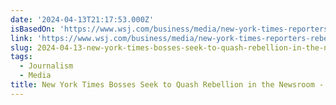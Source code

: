 ```yaml
---
date: '2024-04-13T21:17:53.000Z'
isBasedOn: 'https://www.wsj.com/business/media/new-york-times-reporters-rebellion-a6951d91'
link: 'https://www.wsj.com/business/media/new-york-times-reporters-rebellion-a6951d91'
slug: 2024-04-13-new-york-times-bosses-seek-to-quash-rebellion-in-the-newsroom-wsj
tags:
  - Journalism
  - Media
title: New York Times Bosses Seek to Quash Rebellion in the Newsroom - WSJ
---
```



